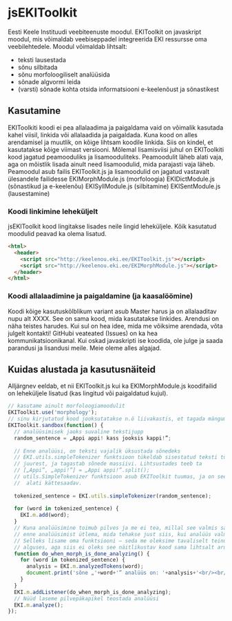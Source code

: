 # jsEKIToolkit

Eesti Keele Instituudi veebiteenuste moodul. EKIToolkit on javaskript moodul, mis võimaldab veebiseppadel integreerida EKI ressursse oma veebilehtedele. Moodul võimaldab lihtsalt:
* teksti lausestada
* sõnu silbitada
* sõnu morfoloogiliselt analüüsida
* sõnade algvormi leida
* (varsti) sõnade kohta otsida informatsiooni e-keelenõust ja sõnastikest

## Kasutamine

EKIToolkiti koodi ei pea allalaadima ja paigaldama vaid on võimalik kasutada kahel viisil, linkida või allalaadida ja paigaldada. Kuna kood on alles arendamisel ja muutlik, on kõige lihtsam koodile linkida. Siis on kindel, et kasutatakse kõige viimast versiooni.
Mõlemal lisamisviisi juhul on EKIToolkiti kood jagatud peamooduliks ja lisamooduliteks. Peamoodulit läheb alati vaja, aga on mõistlik lisada ainult need lisamoodulid, mida parajasti vaja läheb.
Peamoodul asub failis EKIToolkit.js ja lisamoodulid on jagatud vastavalt ülesandele failidesse
EKIMorphModule.js (morfoloogia)
EKIDictModule.js (sõnastikud ja e-keelenõu)
EKISyllModule.js (silbitamine)
EKISentModule.js (lausestamine)

### Koodi linkimine leheküljelt
jsEKIToolkit kood lingitakse lisades neile lingid leheküljele. Kõik kasutatud moodulid peavad ka olema lisatud.

```HTML
<html>
  <header>
    <script src="http://keelenou.eki.ee/EKIToolkit.js"></script>
    <script src="http://keelenou.eki.ee/EKIMorphModule.js"></script>
  </header>
</html>
```
  
### Koodi allalaadimine ja paigaldamine (ja kaasalöömine)
Koodi kõige kasutuskõlblikum variant asub Master harus ja on allalaaditav nupu alt XXXX. See on sama kood, mida kasutatakse linkides. Arendusi on näha teistes harudes. Kui sul on hea idee, mida me võiksime arendada, võta julgelt kontakti! GitHubi veateated (Issues) on ka hea kommunikatsioonikanal.
Kui oskad javaskripti ise koodida, ole julge ja saada parandusi ja lisandusi meile. Meie oleme alles algajad.

## Kuidas alustada ja kasutusnäiteid
Alljärgnev eeldab, et nii EKIToolkit.js kui ka EKIMorphModule.js koodifailid on leheküljele lisatud (kas lingitud või paigaldatud kujul).

```JavaScript
// kasutame ainult morfoloogiamoodulit
EKIToolkit.use('morphology');
// sinu kirjutatud kood jooksutatakse n.ö liivakastis, et tagada mängumeeleolu
EKIToolkit.sandbox(function() {
  // analüüsimisek jaoks suvaline tekstijupp
  random_sentence = „Appi appi! kass jooksis kappi!”;
  
  // Enne analüüsi, on teksti vajalik üksustada sõnedeks
  // EKI.utils.simpleTokenizer funktsioon tükeldab sisestatud teksti tühikute
  // juurest, ja tagastab sõnede massiivi. Lihtsustades teeb ta
  // [„Appi”, „appi!”] = „Appi appi!”.split();
  // utils.SimpleTokenizer funktsioon asub EKIToolkit tuumas, ja on seega
  //  alati kättesaadav.
  
  tokenized_sentence = EKI.utils.simpleTokenizer(random_sentence);
  
  for (word in tokenized_sentence) {
    EKI.m.add(word);
  }
  // Kuna analüüsimine toimub pilves ja me ei tea, millal see valmis saab, peame
  // enne analüüsimist ütlema, mida tehakse just siis, kui analüüs valmis saab.
  // Selleks lisame oma funktsiooni – seda me oleksime tavaliselt teinud juba
  // alguses, aga siis ei oleks see näitlikustav kood sama lihtsalt arusaadav olnud :-)
  function do_when_morph_is_done_analyzing() {
    for (word in tokenized_sentence) {
      analysis = EKI.m.analyzedTokens(word);
      document.print('sõne „'+word+'” analüüs on: '+analysis+'<br/><br/>');
    }
  }
  EKI.m.addListener(do_when_morph_is_done_analyzing);
  // Nüüd laseme pilvepäkapikel teostada analüüsi
  EKI.m.analyze();
});
```
